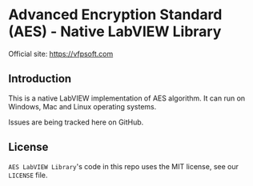 # Advanced Encryption Standard (AES) - Native LabVIEW Library

Official site: https://vfpsoft.com  

## Introduction

This is a native LabVIEW implementation of AES algorithm. It can run on Windows, Mac and Linux operating systems.


Issues are being tracked here on GitHub.

## License

`AES LabVIEW Library`'s code in this repo uses the MIT license, see our `LICENSE` file.

